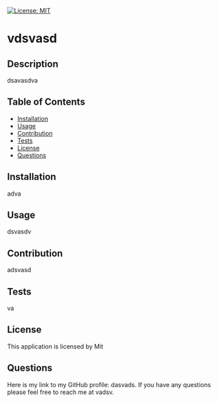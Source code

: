 [![License: MIT](https://img.shields.io/badge/License-MIT-yellow.svg)](https://opensource.org/licenses/MIT)
# vdsvasd

## Description
          
dsavasdva

## Table of Contents

  - [Installation](#installation)
  - [Usage](#usage)
  - [Contribution](#contribution)
  - [Tests](#tests)
  - [License](#license)
  - [Questions](#questions)

## Installation

adva

## Usage

dsvasdv

## Contribution

adsvasd

## Tests

va

## License

This application is licensed by Mit

## Questions

Here is my link to my GitHub profile: dasvads. If you have any questions please feel free to reach me at vadsv.

